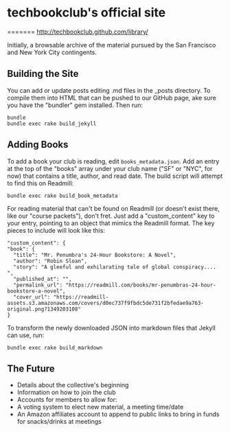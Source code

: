 techbookclub's official site
===================

=======
http://techbookclub.github.com/library/


Initially, a browsable archive of the material pursued by the San Francisco and New York City contingents.


Building the Site
-------------------
You can add or update posts editing .md files in the _posts directory. To compile them into HTML that can be pushed to our GitHub page, ake sure you have the "bundler" gem installed. Then run:

    bundle
    bundle exec rake build_jekyll

Adding Books
--------------------
To add a book your club is reading, edit `books_metadata.json`. Add an entry at the top of the "books" array under your club name ("SF" or "NYC", for now) that contains a title, author, and read date. The build script will attempt to find this on Readmill:

    bundle exec rake build_book_metadata

For reading material that can't be found on Readmill (or doesn't exist there, like our "course packets"), don't fret.  Just add a "custom_content" key to your entry, pointing to an object that mimics the Readmill format. The key pieces to include will look like this:

    "custom_content": {
    "book": {
      "title": "Mr. Penumbra's 24-Hour Bookstore: A Novel",
      "author": "Robin Sloan",
      "story": "A gleeful and exhilarating tale of global conspiracy.... ",
      "published_at": "",
      "permalink_url": "https://readmill.com/books/mr-penumbras-24-hour-bookstore-a-novel",
      "cover_url": "https://readmill-assets.s3.amazonaws.com/covers/d0ec737f9fbdc5de731f2bfedae9a763-original.png?1349203108"
    }

To transform the newly downloaded JSON into markdown files that Jekyll can use, run:

    bundle exec rake build_markdown

The Future
-------------------

- Details about the collective's beginning
- Information on how to join the club
- Accounts for members to allow for:
- A voting system to elect new material, a meeting time/date
- An Amazon affiliates account to append to public links to bring in funds for snacks/drinks at meetings
